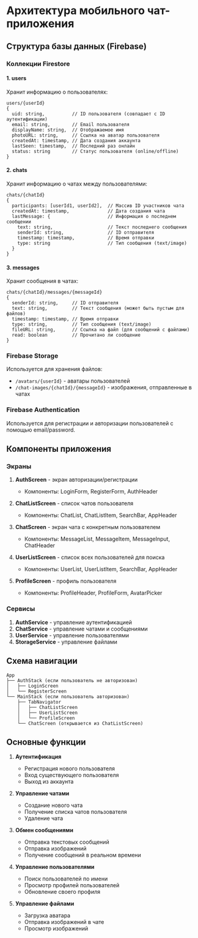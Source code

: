 # Архитектура мобильного чат-приложения

## Структура базы данных (Firebase)

### Коллекции Firestore

#### 1. users
Хранит информацию о пользователях:
```
users/{userId}
{
  uid: string,          // ID пользователя (совпадает с ID аутентификации)
  email: string,        // Email пользователя
  displayName: string,  // Отображаемое имя
  photoURL: string,     // Ссылка на аватар пользователя
  createdAt: timestamp, // Дата создания аккаунта
  lastSeen: timestamp,  // Последний раз онлайн
  status: string        // Статус пользователя (online/offline)
}
```

#### 2. chats
Хранит информацию о чатах между пользователями:
```
chats/{chatId}
{
  participants: [userId1, userId2],  // Массив ID участников чата
  createdAt: timestamp,              // Дата создания чата
  lastMessage: {                     // Информация о последнем сообщении
    text: string,                    // Текст последнего сообщения
    senderId: string,                // ID отправителя
    timestamp: timestamp,            // Время отправки
    type: string                     // Тип сообщения (text/image)
  }
}
```

#### 3. messages
Хранит сообщения в чатах:
```
chats/{chatId}/messages/{messageId}
{
  senderId: string,     // ID отправителя
  text: string,         // Текст сообщения (может быть пустым для файлов)
  timestamp: timestamp, // Время отправки
  type: string,         // Тип сообщения (text/image)
  fileURL: string,      // Ссылка на файл (для сообщений с файлами)
  read: boolean         // Прочитано ли сообщение
}
```

### Firebase Storage
Используется для хранения файлов:
- `/avatars/{userId}` - аватары пользователей
- `/chat-images/{chatId}/{messageId}` - изображения, отправленные в чатах

### Firebase Authentication
Используется для регистрации и авторизации пользователей с помощью email/password.

## Компоненты приложения

### Экраны
1. **AuthScreen** - экран авторизации/регистрации
   - Компоненты: LoginForm, RegisterForm, AuthHeader
   
2. **ChatListScreen** - список чатов пользователя
   - Компоненты: ChatList, ChatListItem, SearchBar, AppHeader
   
3. **ChatScreen** - экран чата с конкретным пользователем
   - Компоненты: MessageList, MessageItem, MessageInput, ChatHeader
   
4. **UserListScreen** - список всех пользователей для поиска
   - Компоненты: UserList, UserListItem, SearchBar, AppHeader
   
5. **ProfileScreen** - профиль пользователя
   - Компоненты: ProfileHeader, ProfileForm, AvatarPicker

### Сервисы
1. **AuthService** - управление аутентификацией
2. **ChatService** - управление чатами и сообщениями
3. **UserService** - управление пользователями
4. **StorageService** - управление файлами

## Схема навигации

```
App
├── AuthStack (если пользователь не авторизован)
│   ├── LoginScreen
│   └── RegisterScreen
└── MainStack (если пользователь авторизован)
    ├── TabNavigator
    │   ├── ChatListScreen
    │   ├── UserListScreen
    │   └── ProfileScreen
    └── ChatScreen (открывается из ChatListScreen)
```

## Основные функции

1. **Аутентификация**
   - Регистрация нового пользователя
   - Вход существующего пользователя
   - Выход из аккаунта

2. **Управление чатами**
   - Создание нового чата
   - Получение списка чатов пользователя
   - Удаление чата

3. **Обмен сообщениями**
   - Отправка текстовых сообщений
   - Отправка изображений
   - Получение сообщений в реальном времени

4. **Управление пользователями**
   - Поиск пользователей по имени
   - Просмотр профилей пользователей
   - Обновление своего профиля

5. **Управление файлами**
   - Загрузка аватара
   - Отправка изображений в чате
   - Просмотр изображений

